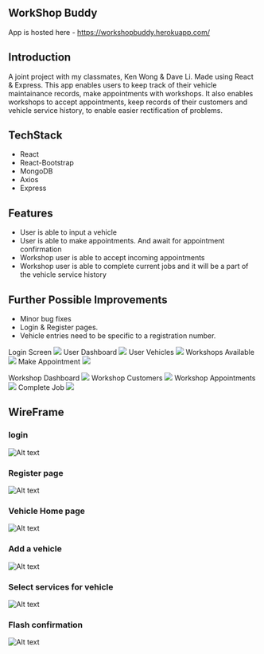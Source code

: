 ## WorkShop Buddy
App is hosted here - https://workshopbuddy.herokuapp.com/

## Introduction
A joint project with my classmates, Ken Wong & Dave Li. Made using React & Express. This app enables users to keep track of their vehicle maintainance records, make appointments with workshops.
It also enables workshops to accept appointments, keep records of their customers and vehicle service history, to enable easier rectification of problems.

## TechStack
- React
- React-Bootstrap
- MongoDB
- Axios
- Express

## Features
- User is able to input a vehicle
- User is able to make appointments. And await for appointment confirmation
- Workshop user is able to accept incoming appointments
- Workshop user is able to complete current jobs and it will be a part of the vehicle service history

## Further Possible Improvements
- Minor bug fixes
 - Login & Register pages.
 - Vehicle entries need to be specific to a registration number.

Login Screen
<img src="login.png">
User Dashboard
<img src="userdash.png">
User Vehicles
<img src="uservehicle.png">
Workshops Available
<img src="workshops.png">
Make Appointment
<img src="makeappointment.png">

Workshop Dashboard
<img src="wsdash.png">
Workshop Customers
<img src="wscustomers.png">
Workshop Appointments
<img src="wsappointment.png">
Complete Job
<img src="wscomplete.png">



## WireFrame
### login
![Alt text](./wireframes/Login.png "Title")
### Register page
![Alt text](./wireframes/CreateAccount.png "Title")
### Vehicle Home page
![Alt text](./wireframes/SelectVehicle.png "Title")
### Add a vehicle
![Alt text](./wireframes/AddVehicle.png "Title")
### Select services for vehicle
![Alt text](./wireframes/AddService.png "Title")
### Flash confirmation
![Alt text](./wireframes/Confirm.png "Title")

